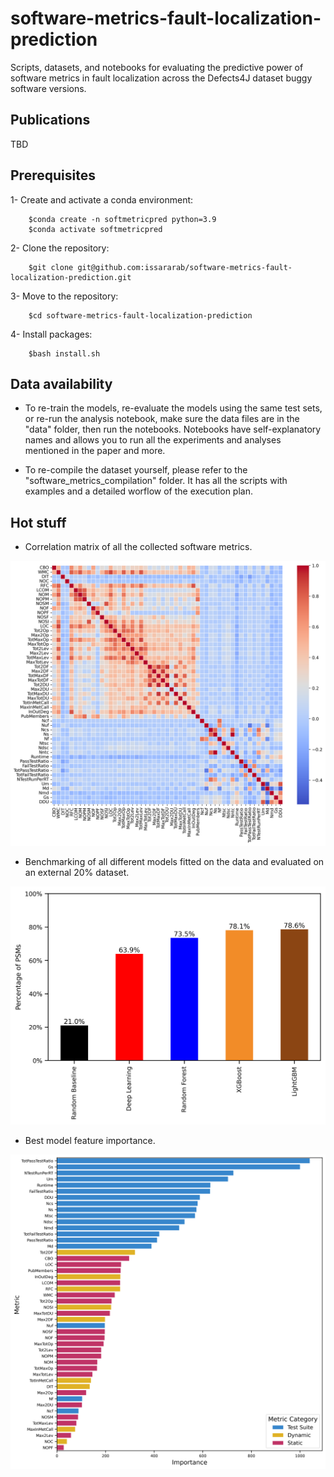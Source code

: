 # software-metrics-fault-localization-prediction
Scripts, datasets, and notebooks for evaluating the predictive power of software metrics in fault localization across the Defects4J dataset buggy software versions.

## Publications
TBD

## Prerequisites
1- Create and activate a conda environment:

		$conda create -n softmetricpred python=3.9
		$conda activate softmetricpred
  
2- Clone the repository: 

		$git clone git@github.com:issararab/software-metrics-fault-localization-prediction.git

3- Move to the repository:

		$cd software-metrics-fault-localization-prediction

4- Install packages:

		$bash install.sh




## Data availability

- To re-train the models, re-evaluate the models using the same test sets, or re-run the analysis notebook, make sure the data files are in the "data" folder, then run the notebooks. Notebooks have self-explanatory names and allows you to run all the experiments and analyses mentioned in the paper and more.

- To re-compile the dataset yourself, please refer to the "software_metrics_compilation" folder. It has all the scripts with examples and a detailed worflow of the execution plan.

## Hot stuff
- Correlation matrix of all the collected software metrics.
<p align="center">
	<img src="img/Software_Metrics_Correlation_Matrix.png" />
</p>
 
- Benchmarking of all different models fitted on the data and evaluated on an external 20% dataset.
<p align="center">
	<img src="img/models_benchmarking.png" />
</p>

- Best model feature importance.
  
<p align="center">
	<img src="img/best_model_feature_importance.png" />
</p>

